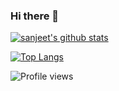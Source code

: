 ### Hi there 👋

<!--
**sanjeet123456789/sanjeet123456789** is a ✨ _special_ ✨ repository because its `README.md` (this file) appears on your GitHub profile.

Here are some ideas to get you started:

- 🔭 I’m currently working on ...
- 🌱 I’m currently learning ...
- 👯 I’m looking to collaborate on ...
- 🤔 I’m looking for help with ...
- 💬 Ask me about ...
- 📫 How to reach me: ...
- 😄 Pronouns: ...
- ⚡ Fun fact: ...
-->




[![sanjeet's github stats](https://github-readme-stats.vercel.app/api?username=sanjeet123456789&hide=contribs,prs&count_private=true&show_icons=true&theme=)](https://github.com/sanjeet123456789/getting-build-tags/)


[![Top Langs](https://github-readme-stats.vercel.app/api/top-langs/?username=sanjeet123456789&hide=javascript,html&layout=compact)](https://github.com/sanjeet123456789/getting-build-tags/)


![Profile views](https://komarev.com/ghpvc/?username=sanjeet123456789)
